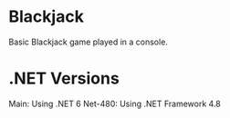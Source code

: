 # Blackjack

Basic Blackjack game played in a console. 

# .NET Versions
Main: Using .NET 6
Net-480: Using .NET Framework 4.8
